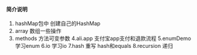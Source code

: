 

#### 简介说明

1. hashMap包中   创建自己的HashMap
2. array      数组一些操作
3. methods    方法可变参数
4.ali.app     支付宝app支付和退款流程
5.enumDemo    学习enum
6.io		     学习io
7.hash        重写 hash和equals
8.recursion   递归


